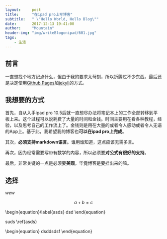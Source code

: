 ```yaml
---
layout:     post
title:      "在ipad pro上写博客"
subtitle:   " \"Hello World, Hello Blog\""
date:       2017-12-13 19:41:00
author:     "Mountain"
header-img: "img/writeBlogonipad/601.jpg"
tags:
    - 生活
---
```


## 前言

一直想找个地方记点什么，但由于我的要求太苛刻，所以折腾过不少东西。最后还是决定使用[Github Pages](https://pages.github.com/)加[jekyll](https://jekyllrb.com/)的方式。

## 我想要的方式

首先，自从入手ipad pro 10.5后就一直想尽办法将笔记本上的工作全部转移到平板上来。这个过程可以说耗费了大量的时间和金钱。时间主要用在看各种教程，经验，以及思考自己的工作流上了。金钱则是用在大量的或者令人感动或者令人无语的App上。基于此，我希望我的博客也**可以在ipad pro上完成**。

其次，**必须支持markdown语言**。谁用谁知道，这点应该无需多言。

再次，因为经常需要写带有数学的内容，所以必须要**对公式有很好的支持**。

最后，非常关键的一点是必须要**美观**，毕竟博客是要挂出来的嘛。

## 选择

$wew$

$$
a + b = c
$$


\begin{equation}\label{asds}
dsd
\end{equation}

suds
\ref{asds}

\begin{equation}
dsddsdsf
\end{equation}